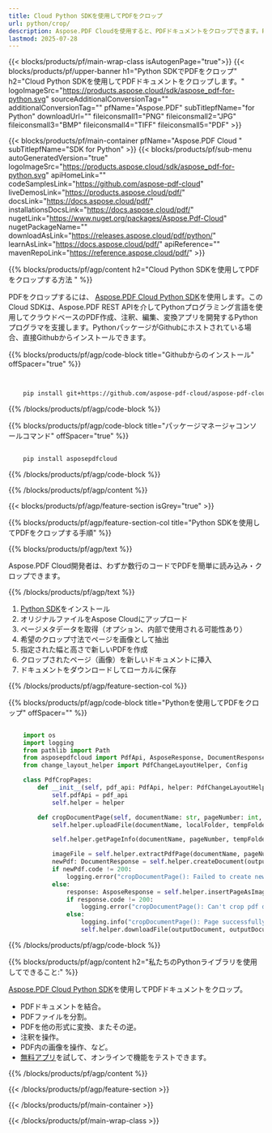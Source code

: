 ```yaml
---
title: Cloud Python SDKを使用してPDFをクロップ
url: python/crop/
description: Aspose.PDF Cloudを使用すると、PDFドキュメントをクロップできます。PDFファイルをクロップするためのPythonソースコードをチェックしてください。
lastmod: 2025-07-28
---
```


{{< blocks/products/pf/main-wrap-class isAutogenPage="true">}}
{{< blocks/products/pf/upper-banner h1="Python SDKでPDFをクロップ" h2="Cloud Python SDKを使用してPDFドキュメントをクロップします。" logoImageSrc="https://products.aspose.cloud/sdk/aspose_pdf-for-python.svg" sourceAdditionalConversionTag="" additionalConversionTag="" pfName="Aspose.PDF" subTitlepfName="for Python" downloadUrl="" fileiconsmall1="PNG" fileiconsmall2="JPG" fileiconsmall3="BMP" fileiconsmall4="TIFF" fileiconsmall5="PDF" >}}

{{< blocks/products/pf/main-container pfName="Aspose.PDF Cloud " subTitlepfName="SDK for Python" >}}
{{< blocks/products/pf/sub-menu autoGeneratedVersion="true" logoImageSrc="https://products.aspose.cloud/sdk/aspose_pdf-for-python.svg" apiHomeLink="" codeSamplesLink="https://github.com/aspose-pdf-cloud" liveDemosLink="https://products.aspose.cloud/pdf/" docsLink="https://docs.aspose.cloud/pdf/" installationsDocsLink="https://docs.aspose.cloud/pdf/" nugetLink="https://www.nuget.org/packages/Aspose.Pdf-Cloud" nugetPackageName="" downloadAsLink="https://releases.aspose.cloud/pdf/python/" learnAsLink="https://docs.aspose.cloud/pdf/" apiReference="" mavenRepoLink="https://reference.aspose.cloud/pdf/" >}}

{{% blocks/products/pf/agp/content h2="Cloud Python SDKを使用してPDFをクロップする方法 " %}}

PDFをクロップするには、
[Aspose.PDF Cloud Python SDK](https://products.aspose.cloud/pdf/python/)を使用します。このCloud SDKは、Aspose.PDF REST APIを介してPythonプログラミング言語を使用してクラウドベースのPDF作成、注釈、編集、変換アプリを開発するPythonプログラマを支援します。PythonパッケージがGithubにホストされている場合、直接Githubからインストールできます。

{{% blocks/products/pf/agp/code-block title="Githubからのインストール" offSpacer="true" %}}

```bash

     
    pip install git+https://github.com/aspose-pdf-cloud/aspose-pdf-cloud-python.git


```

{{% /blocks/products/pf/agp/code-block %}}

{{% blocks/products/pf/agp/code-block title="パッケージマネージャコンソールコマンド" offSpacer="true" %}}

```bash
     
    pip install asposepdfcloud

```

{{% /blocks/products/pf/agp/code-block %}}

{{% /blocks/products/pf/agp/content %}}

{{< blocks/products/pf/agp/feature-section isGrey="true" >}}

{{% blocks/products/pf/agp/feature-section-col title="Python SDKを使用してPDFをクロップする手順" %}}

{{% blocks/products/pf/agp/text %}}

Aspose.PDF Cloud開発者は、わずか数行のコードでPDFを簡単に読み込み・クロップできます。

{{% /blocks/products/pf/agp/text %}}

1. [Python SDK](https://pypi.org/project/asposepdfcloud/)をインストール
1. オリジナルファイルをAspose Cloudにアップロード
1. ページメタデータを取得（オプション、内部で使用される可能性あり）
1. 希望のクロップ寸法でページを画像として抽出
1. 指定された幅と高さで新しいPDFを作成
1. クロップされたページ（画像）を新しいドキュメントに挿入
1. ドキュメントをダウンロードしてローカルに保存

{{% /blocks/products/pf/agp/feature-section-col %}}

{{% blocks/products/pf/agp/code-block title="Pythonを使用してPDFをクロップ" offSpacer="" %}}

```python

    import os
    import logging
    from pathlib import Path
    from asposepdfcloud import PdfApi, AsposeResponse, DocumentResponse
    from change_layout_helper import PdfChangeLayoutHelper, Config

    class PdfCropPages:
        def __init__(self, pdf_api: PdfApi, helper: PdfChangeLayoutHelper):
            self.pdfApi = pdf_api
            self.helper = helper

        def cropDocumentPage(self, documentName: str, pageNumber: int, llx: int, lly: int, width: int, height: int, outputDocument: str, localFolder: str, tempFolder: str):
            self.helper.uploadFile(documentName, localFolder, tempFolder)

            self.helper.getPageInfo(documentName, pageNumber, tempFolder)

            imageFile = self.helper.extractPdfPage(documentName, pageNumber, Config.CROP_PAGE_WIDTH, Config.CROP_PAGE_HEIGHT, localFolder, tempFolder)
            newPdf: DocumentResponse = self.helper.createDocument(outputDocument, width, height, tempFolder)
            if newPdf.code != 200:
                logging.error("cropDocumentPage(): Failed to create new PDF document!")
            else:
                response: AsposeResponse = self.helper.insertPageAsImage(outputDocument, imageFile, llx, lly, tempFolder)
                if response.code != 200:
                    logging.error("cropDocumentPage(): Can't crop pdf document page!")
                else:
                    logging.info("cropDocumentPage(): Page successfully cropped.")
                    self.helper.downloadFile(outputDocument, outputDocument, localFolder, tempFolder, "cropped_")
```

{{% /blocks/products/pf/agp/code-block %}}

{{% blocks/products/pf/agp/content h2="私たちのPythonライブラリを使用してできること:" %}}

[Aspose.PDF Cloud Python SDK](https://products.aspose.cloud/pdf/python/)を使用してPDFドキュメントをクロップ。

+ PDFドキュメントを結合。
+ PDFファイルを分割。
+ PDFを他の形式に変換、またその逆。
+ 注釈を操作。
+ PDF内の画像を操作、など。
+ [無料アプリ](https://products.aspose.app/pdf/family)を試して、オンラインで機能をテストできます。

{{% /blocks/products/pf/agp/content %}}

{{< /blocks/products/pf/agp/feature-section >}}

{{< /blocks/products/pf/main-container >}}

{{< /blocks/products/pf/main-wrap-class >}}
